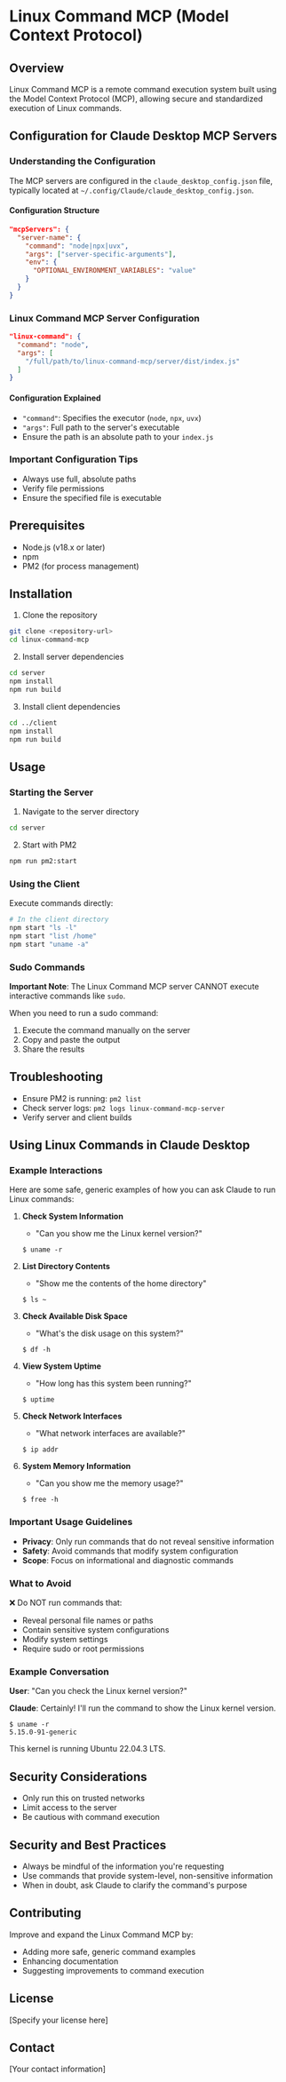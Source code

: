 # Linux Command MCP (Model Context Protocol)

## Overview

Linux Command MCP is a remote command execution system built using the Model Context Protocol (MCP), allowing secure and standardized execution of Linux commands.

## Configuration for Claude Desktop MCP Servers

### Understanding the Configuration

The MCP servers are configured in the `claude_desktop_config.json` file, typically located at `~/.config/Claude/claude_desktop_config.json`.

#### Configuration Structure

```json
"mcpServers": {
  "server-name": {
    "command": "node|npx|uvx",
    "args": ["server-specific-arguments"],
    "env": {
      "OPTIONAL_ENVIRONMENT_VARIABLES": "value"
    }
  }
}
```

### Linux Command MCP Server Configuration

```json
"linux-command": {
  "command": "node",
  "args": [
    "/full/path/to/linux-command-mcp/server/dist/index.js"
  ]
}
```

#### Configuration Explained
- `"command"`: Specifies the executor (`node`, `npx`, `uvx`)
- `"args"`: Full path to the server's executable
- Ensure the path is an absolute path to your `index.js`

### Important Configuration Tips
- Always use full, absolute paths
- Verify file permissions
- Ensure the specified file is executable

## Prerequisites

- Node.js (v18.x or later)
- npm
- PM2 (for process management)

## Installation

1. Clone the repository
```bash
git clone <repository-url>
cd linux-command-mcp
```

2. Install server dependencies
```bash
cd server
npm install
npm run build
```

3. Install client dependencies
```bash
cd ../client
npm install
npm run build
```

## Usage

### Starting the Server

1. Navigate to the server directory
```bash
cd server
```

2. Start with PM2
```bash
npm run pm2:start
```

### Using the Client

Execute commands directly:
```bash
# In the client directory
npm start "ls -l"
npm start "list /home"
npm start "uname -a"
```

### Sudo Commands

**Important Note**: The Linux Command MCP server CANNOT execute interactive commands like `sudo`. 

When you need to run a sudo command:
1. Execute the command manually on the server
2. Copy and paste the output
3. Share the results

## Troubleshooting

- Ensure PM2 is running: `pm2 list`
- Check server logs: `pm2 logs linux-command-mcp-server`
- Verify server and client builds

## Using Linux Commands in Claude Desktop

### Example Interactions

Here are some safe, generic examples of how you can ask Claude to run Linux commands:

1. **Check System Information**
   - "Can you show me the Linux kernel version?"
   ```
   $ uname -r
   ```

2. **List Directory Contents**
   - "Show me the contents of the home directory"
   ```
   $ ls ~
   ```

3. **Check Available Disk Space**
   - "What's the disk usage on this system?"
   ```
   $ df -h
   ```

4. **View System Uptime**
   - "How long has this system been running?"
   ```
   $ uptime
   ```

5. **Check Network Interfaces**
   - "What network interfaces are available?"
   ```
   $ ip addr
   ```

6. **System Memory Information**
   - "Can you show me the memory usage?"
   ```
   $ free -h
   ```

### Important Usage Guidelines

- **Privacy**: Only run commands that do not reveal sensitive information
- **Safety**: Avoid commands that modify system configuration
- **Scope**: Focus on informational and diagnostic commands

### What to Avoid

❌ Do NOT run commands that:
- Reveal personal file names or paths
- Contain sensitive system configurations
- Modify system settings
- Require sudo or root permissions

### Example Conversation

**User**: "Can you check the Linux kernel version?"

**Claude**: Certainly! I'll run the command to show the Linux kernel version.

```
$ uname -r
5.15.0-91-generic
```

This kernel is running Ubuntu 22.04.3 LTS.

## Security Considerations

- Only run this on trusted networks
- Limit access to the server
- Be cautious with command execution

## Security and Best Practices

- Always be mindful of the information you're requesting
- Use commands that provide system-level, non-sensitive information
- When in doubt, ask Claude to clarify the command's purpose

## Contributing

Improve and expand the Linux Command MCP by:
- Adding more safe, generic command examples
- Enhancing documentation
- Suggesting improvements to command execution

## License

[Specify your license here]

## Contact

[Your contact information]
